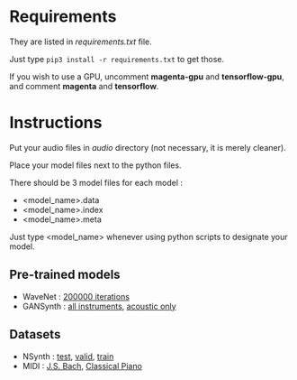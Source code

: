 # Requirements

They are listed in *requirements.txt* file.

Just type `pip3 install -r requirements.txt` to get those.

If you wish to use a GPU, uncomment **magenta-gpu** and **tensorflow-gpu**, and comment **magenta** and **tensorflow**.

# Instructions

Put your audio files in *audio* directory (not necessary, it is merely cleaner).

Place your model files next to the python files.

There should be 3 model files for each model :
* <model_name>.data
* <model_name>.index
* <model_name>.meta

Just type <model_name> whenever using python scripts to designate 
your model.

## Pre-trained models

- WaveNet : [200000 iterations](http://download.magenta.tensorflow.org/models/nsynth/wavenet-ckpt.tar)
- GANSynth : [all instruments](https://storage.googleapis.com/magentadata/models/gansynth/all_instruments.zip), [acoustic only](https://storage.googleapis.com/magentadata/models/gansynth/acoustic_only.zip)

## Datasets

- NSynth : [test](http://download.magenta.tensorflow.org/datasets/nsynth/nsynth-test.jsonwav.tar.gz), [valid](http://download.magenta.tensorflow.org/datasets/nsynth/nsynth-valid.jsonwav.tar.gz), [train](http://download.magenta.tensorflow.org/datasets/nsynth/nsynth-train.jsonwav.tar.gz)
- MIDI : [J.S. Bach](http://www.jsbach.net/midi/index.html), [Classical Piano](www.piano-midi.de)